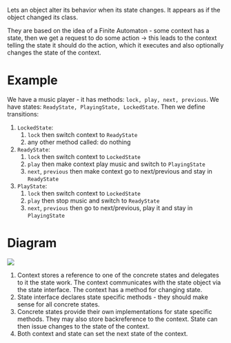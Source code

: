 Lets an object alter its behavior when its state changes. It appears as if the object changed its class.

They are based on the idea of a Finite Automaton - some context has a state, then we get a request to do some action -> this leads to the context telling the state it should do the action, which it executes and also optionally changes the state of the context.

# Example
We have a music player - it has methods: `lock, play, next, previous`. We have states: `ReadyState, PlayingState, LockedState`. Then we define transitions:
1. `LockedState`:
	1. `lock` then switch context to `ReadyState`
	2. any other method called: do nothing
2. `ReadyState`:
	1. `lock` then switch context to `LockedState`
	2. `play` then make context play music and switch to `PlayingState`
	3. `next`, `previous` then make context go to next/previous and stay in `ReadyState`
3. `PlayState`:
	1. `lock` then switch context to `LockedState`
	2. `play` then stop music and switch to `ReadyState`
	3. `next`, `previous` then go to next/previous, play it and stay in `PlayingState`
# Diagram
![](https://i.imgur.com/b34BYZn.png)
1. Context stores a reference to one of the concrete states and delegates to it the state work. The context communicates with the state object via the state interface. The context has a method for changing state.
2. State interface declares state specific methods - they should make sense for all concrete states.
3. Concrete states provide their own implementations for state specific methods. They may also store backreference to the context. State can then issue changes to the state of the context.
4. Both context and state can set the next state of the context.